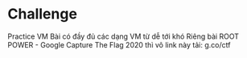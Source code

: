# Challenge
Practice VM
Bài có đầy đủ các dạng VM từ dễ tới khó
Riêng bài ROOT POWER - Google Capture The Flag 2020 thì vô link này tải: g.co/ctf
